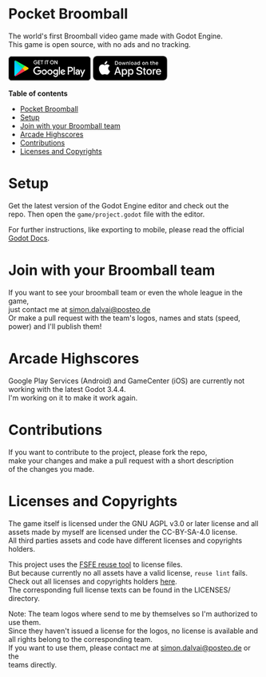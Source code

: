 # Pocket Broomball
The world's first Broomball video game made with Godot Engine.  
This game is open source, with no ads and no tracking.

<a href="https://play.google.com/store/apps/details?id=com.salvai.broomball" target="_blank"><img src="store-images/PlayStore.svg" alt="Get it on Google Play" height="49"></a>
<a href="https://apps.apple.com/app/pocket-broomball/id1511009171" target="_blank"><img src="store-images/AppStore.svg" alt="Download on the App Store" height="50" ></a>

**Table of contents**
- [Pocket Broomball](#pocket-broomball)
- [Setup](#setup)
- [Join with your Broomball team](#join-with-your-broomball-team)
- [Arcade Highscores](#arcade-highscores)
- [Contributions](#contributions)
- [Licenses and Copyrights](#licenses-and-copyrights)

# Setup
Get the latest version of the Godot Engine editor and check out the  
repo. Then open the `game/project.godot` file with the editor.

For further instructions, like exporting to mobile, please read the official [Godot Docs](https://docs.godotengine.org/en/stable/).

# Join with your Broomball team
If you want to see your broomball team or even the whole league in the game,  
just contact me at simon.dalvai@posteo.de  
Or make a pull request with the team's logos, names and stats (speed, power) and I'll publish them!

# Arcade Highscores

Google Play Services (Android) and GameCenter (iOS) are currently not working with the latest Godot 3.4.4.  
I'm working on it to make it work again.

# Contributions
If you want to contribute to the project, please fork the repo,    
make your changes and make a pull request with a short description  
of the changes you made.

# Licenses and Copyrights
The game itself is licensed under the GNU AGPL v3.0 or later license and all  
assets made by myself are licensed under the CC-BY-SA-4.0 license.  
All third parties assets and code have different licenses and copyrights holders.

This project uses the [FSFE reuse tool](https://github.com/fsfe/reuse-tool) to license files.  
But because currently no all assets have a valid license, `reuse lint` fails.  
Check out all licenses and copyrights holders [here](.reuse/dep5).  
The corresponding full license texts can be found in the LICENSES/ directory.

Note: The team logos where send to me by themselves so I'm authorized to use them.  
      Since they haven't issued a license for the logos, no license is available and  
      all rights belong to the corresponding team.  
      If you want to use them, please contact me at simon.dalvai@posteo.de or the  
      teams directly.
